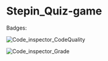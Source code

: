 # Stepin_Quiz-game
Badges:

![Code_inspector_CodeQuality](https://user-images.githubusercontent.com/89519826/132351408-b46e68fb-3079-44be-ac20-a9c05034df2b.png)

![Code_inspector_Grade](https://user-images.githubusercontent.com/89519826/132351696-438d3e5b-6384-447e-aeb5-f9b9f73a79ed.png)

